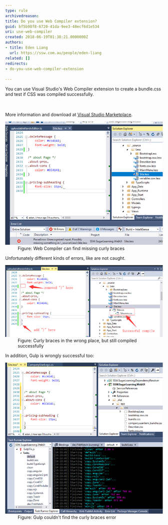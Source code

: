 ```yaml
---
type: rule
archivedreason: 
title: Do you use Web Compiler extension?
guid: bf5b98f8-6720-41da-9ee3-48ecf6d1e534
uri: use-web-compiler
created: 2018-06-19T01:38:21.0000000Z
authors:
- title: Eden Liang
  url: https://ssw.com.au/people/eden-liang
related: []
redirects:
- do-you-use-web-compiler-extension

---
```



You can use Visual Studio's Web Compiler extension to create a bundle.css and test if CSS was compiled successfully. <br>
<br><excerpt class='endintro'></excerpt><br>
<p>More information and download at <a href="https://marketplace.visualstudio.com/items?itemName=MadsKristensen.WebCompiler">Visual Studio Marketplace</a>.</p><dl class="goodImage"><dt> <img src="web-compiler-find-error.png" alt="web-compiler-find-error.png" /> </dt><dd>Figure: Web Compiler can find missing curly braces</dd></dl> Unfortunately different kinds of errors, like are not caught. <dl class="badImage"><dt> <img src="web-compiler-didnt-find-error.png" alt="web-compiler-didnt-find-error.png" /> </dt><dd>Figure: Curly braces in the wrong place, but still compiled successfully <br></dd></dl><p>In addition, Gulp is wrongly successful too: <br></p><dl class="badImage"><dt><img src="gulp-didnt-find-error.png" alt="gulp-didnt-find-error.png" /> </dt><dd>Figure: Gulp couldn't find the curly braces error​<br></dd></dl>


